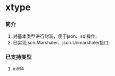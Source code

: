 # xtype


### 简介
1) 对基本类型进行封装，便于json、sql操作;
2) 已实现json.Marshaler、json.Unmarshaler接口;


### 已支持类型
1) int64
